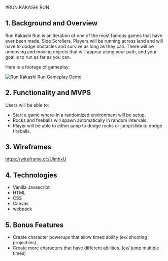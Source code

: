 #RUN KAKASHI RUN

## 1. Background and Overview

Run Kakashi Run is an iteration of one of the most famous games that have ever been made. Side Scrollers. Players will be running across land and will have to dodge obstacles and survive as long as they can. There will be unmoving and moving objects that will appear along your path, and your goal is to run as far as you can.

Here is a footage of gameplay.

![Run Kakashi Run Gameplay Demo](RunKakashiGif.gif)

## 2. Functionality and MVPS

Users will be able to:

* Start a game where-in a randomized environment will be setup.
* Rocks and fireballs will spawn automatically in random intervals.
* Player will be able to either jump to dodge rocks or jump/slide to dodge fireballs.

## 3. Wireframes

https://wireframe.cc/UlmhxU

## 4. Technologies

* Vanilla Javascript
* HTML
* CSS
* Canvas
* webpack

## 5. Bonus Features

* Create character powerups that allow timed ability (ex/ shooting projectiles).
* Create more characters that have different abilities. (ex/ jump multiple times)